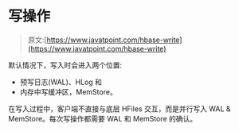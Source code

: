# 写操作

> 原文:[https://www.javatpoint.com/hbase-write](https://www.javatpoint.com/hbase-write)

默认情况下，写入时会进入两个位置:

*   预写日志(WAL)、HLog 和
*   内存中写缓冲区，MemStore。

在写入过程中，客户端不直接与底层 HFiles 交互，而是并行写入 WAL & MemStore。每次写操作都需要 WAL 和 MemStore 的确认。